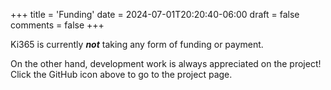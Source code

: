 +++
title = 'Funding'
date = 2024-07-01T20:20:40-06:00
draft = false
comments = false
+++

Ki365 is currently <b><i>not</b></i> taking any form of funding or payment.

On the other hand, development work is always appreciated on the project! Click the GitHub icon above to go to the project page.
